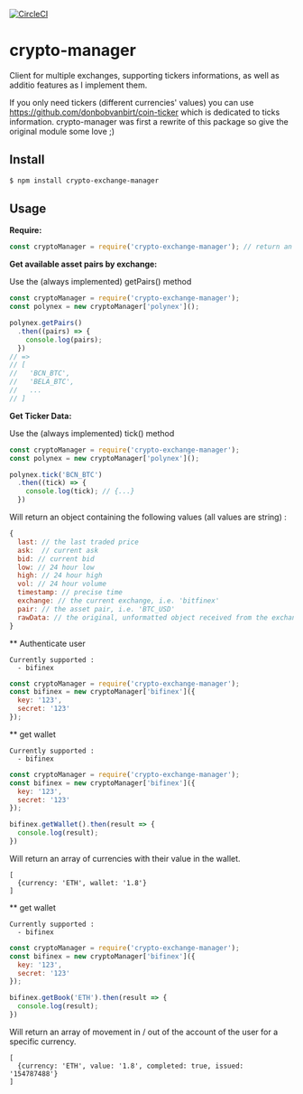 [![CircleCI](https://circleci.com/gh/azukaar/crypto-exchange-manager.svg?style=svg)](https://circleci.com/gh/azukaar/crypto-exchange-manager)

# crypto-manager

Client for multiple exchanges, supporting tickers informations, as well as additio features as I implement them. 

If you only need tickers (different currencies' values) you can use https://github.com/donbobvanbirt/coin-ticker which is dedicated to ticks information. crypto-manager was first a rewrite of this package so give the original module some love ;)

## Install

```bash
$ npm install crypto-exchange-manager
```

## Usage
**Require:**
```js
const cryptoManager = require('crypto-exchange-manager'); // return an array of available exchanges
```

**Get available asset pairs by exchange:**

Use the (always implemented) getPairs() method

```js
const cryptoManager = require('crypto-exchange-manager');
const polynex = new cryptoManager['polynex']();

polynex.getPairs()
  .then((pairs) => {
    console.log(pairs);
  })
// =>
// [
//   'BCN_BTC',
//   'BELA_BTC',
//   ...
// ]
```

**Get Ticker Data:**

Use the (always implemented) tick() method

```js
const cryptoManager = require('crypto-exchange-manager');
const polynex = new cryptoManager['polynex']();

polynex.tick('BCN_BTC')
  .then((tick) => {
    console.log(tick); // {...}
  })
```

Will return an object containing the following values (all values are string) :

```js
{
  last: // the last traded price
  ask:  // current ask
  bid: // current bid
  low: // 24 hour low
  high: // 24 hour high
  vol: // 24 hour volume
  timestamp: // precise time
  exchange: // the current exchange, i.e. 'bitfinex'
  pair: // the asset pair, i.e. 'BTC_USD'
  rawData: // the original, unformatted object received from the exchange api. Differs by exchange.
}
```

** Authenticate user

```
Currently supported : 
  - bifinex
```

```js
const cryptoManager = require('crypto-exchange-manager');
const bifinex = new cryptoManager['bifinex']({
  key: '123',
  secret: '123'
});
```

** get wallet

```
Currently supported : 
  - bifinex
```

```js
const cryptoManager = require('crypto-exchange-manager');
const bifinex = new cryptoManager['bifinex']({
  key: '123',
  secret: '123'
});

bifinex.getWallet().then(result => {
  console.log(result);
})
```

Will return an array of currencies with their value in the wallet.

```
[
  {currency: 'ETH', wallet: '1.8'}
]
```

** get wallet

```
Currently supported : 
  - bifinex
```

```js
const cryptoManager = require('crypto-exchange-manager');
const bifinex = new cryptoManager['bifinex']({
  key: '123',
  secret: '123'
});

bifinex.getBook('ETH').then(result => {
  console.log(result);
})
```

Will return an array of movement in / out of the account of the user for a specific currency.

```
[
  {currency: 'ETH', value: '1.8', completed: true, issued: '154787488'}
]
```
